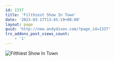 ```yaml
---
id: 1337
title: 'Filthiest Show In Town'
date: '2023-03-17T13:45:19+00:00'
layout: page
guid: 'http://new.andydixon.com/?page_id=1337'
trx_addons_post_views_count:
    - '1'
---
```


![Filthiest Show In Town](https://i0.wp.com/assets.g8x2.ldn.idrivee2-23.com/posters/Filthiest%20Show%20In%20Town%2001.jpg?w=1200&ssl=1 "Filthiest Show In Town")